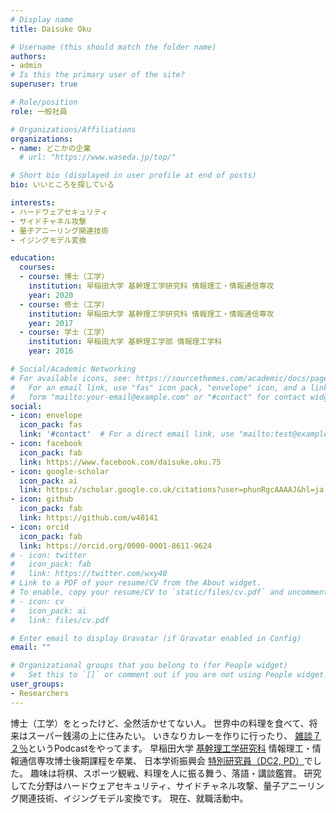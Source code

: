 ```yaml
---
# Display name
title: Daisuke Oku

# Username (this should match the folder name)
authors:
- admin
# Is this the primary user of the site?
superuser: true

# Role/position
role: 一般社員

# Organizations/Affiliations
organizations:
- name: どこかの企業
  # url: "https://www.waseda.jp/top/"

# Short bio (displayed in user profile at end of posts)
bio: いいところを探している

interests:
- ハードウェアセキュリティ
- サイドチャネル攻撃
- 量子アニーリング関連技術
- イジングモデル変換

education:
  courses:
  - course: 博士（工学）
    institution: 早稲田大学 基幹理工学研究科 情報理工・情報通信専攻
    year: 2020
  - course: 修士（工学）
    institution: 早稲田大学 基幹理工学研究科 情報理工・情報通信専攻
    year: 2017
  - course: 学士（工学）
    institution: 早稲田大学 基幹理工学部 情報理工学科
    year: 2016

# Social/Academic Networking
# For available icons, see: https://sourcethemes.com/academic/docs/page-builder/#icons
#   For an email link, use "fas" icon pack, "envelope" icon, and a link in the
#   form "mailto:your-email@example.com" or "#contact" for contact widget.
social:
- icon: envelope
  icon_pack: fas
  link: '#contact'  # For a direct email link, use "mailto:test@example.org".
- icon: facebook
  icon_pack: fab
  link: https://www.facebook.com/daisuke.oku.75
- icon: google-scholar
  icon_pack: ai
  link: https://scholar.google.co.uk/citations?user=phunRgcAAAAJ&hl=ja
- icon: github
  icon_pack: fab
  link: https://github.com/w40141
- icon: orcid
  icon_pack: fab
  link: https://orcid.org/0000-0001-8611-9624
# - icon: twitter
#   icon_pack: fab
#   link: https://twitter.com/wxy40
# Link to a PDF of your resume/CV from the About widget.
# To enable, copy your resume/CV to `static/files/cv.pdf` and uncomment the lines below.
# - icon: cv
#   icon_pack: ai
#   link: files/cv.pdf

# Enter email to display Gravatar (if Gravatar enabled in Config)
email: ""

# Organizational groups that you belong to (for People widget)
#   Set this to `[]` or comment out if you are not using People widget.
user_groups:
- Researchers
---
```


博士（工学）をとったけど、全然活かせてない人。
世界中の料理を食べて、将来はスーパー銭湯の上に住みたい。
いきなりカレーを作りに行ったり、
[雑談７２％](https://open.spotify.com/show/32szHs4IbCOb4GWW8cduKh)というPodcastをやってます。
早稲田大学 [基幹理工学研究科](https://www.fse.sci.waseda.ac.jp/)
情報理工・情報通信専攻博士後期課程を卒業、
日本学術振興会 [特別研究員（DC2, PD）](https://www.jsps.go.jp/j-pd/pd_saiyoichiran.html)でした。
趣味は将棋、スポーツ観戦、料理を人に振る舞う、落語・講談鑑賞。
研究してた分野はハードウェアセキュリティ、サイドチャネル攻撃、量子アニーリング関連技術、イジングモデル変換です。
現在、就職活動中。
